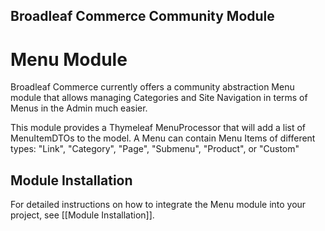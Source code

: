 ## Broadleaf Commerce Community Module

# Menu Module

Broadleaf Commerce currently offers a community abstraction Menu module that allows managing Categories and Site Navigation in
terms of Menus in the Admin much easier.

This module provides a Thymeleaf MenuProcessor that will add a list of MenuItemDTOs to the model. A Menu can contain Menu Items of
different types: "Link", "Category", "Page", "Submenu", "Product", or "Custom"

## Module Installation

For detailed instructions on how to integrate the Menu module into your project, see [[Module Installation]].

